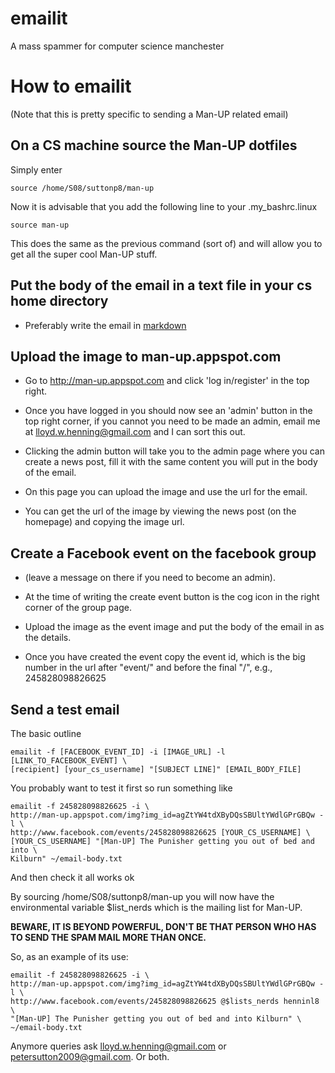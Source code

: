 emailit
=======
A mass spammer for computer science manchester

How to emailit
==============
(Note that this is pretty specific to sending a Man-UP related email)

On a CS machine source the Man-UP dotfiles
--------------------------
Simply enter

    source /home/S08/suttonp8/man-up

Now it is advisable that you add the following line to your .my_bashrc.linux

    source man-up

This does the same as the previous command (sort of) and will allow you to get
all the super cool Man-UP stuff.

Put the body of the email in a text file in your cs home directory
------------------------------------------------------------------
- Preferably write the email in
  [markdown](http://daringfireball.net/projects/markdown/basics)

Upload the image to man-up.appspot.com
--------------------------------------
- Go to http://man-up.appspot.com and click 'log in/register' in the top right.

- Once you have logged in you should now see an 'admin' button in the top right
  corner, if you cannot you need to be made an admin, email me at
  lloyd.w.henning@gmail.com and I can sort this out. 

- Clicking the admin button will take you to the admin page where you can
  create a news post, fill it with the same content you will put in the body of
  the email.

- On this page you can upload the image and use the url for the email. 

- You can get the url of the image by viewing the news post (on the homepage)
  and copying the image url.

Create a Facebook event on the facebook group 
---------------------------------------------
- (leave a message on there if you need to become an admin). 

- At the time of writing the create event button is the cog icon in the right
  corner of the group page.

- Upload the image as the event image and put the body of the email in as the
  details.

- Once you have created the event copy the event id, which is the big number in
  the url after "event/" and before the final "/", e.g., 245828098826625

Send a test email
-----------------
The basic outline

    emailit -f [FACEBOOK_EVENT_ID] -i [IMAGE_URL] -l [LINK_TO_FACEBOOK_EVENT] \
    [recipient] [your_cs_username] "[SUBJECT LINE]" [EMAIL_BODY_FILE]

You probably want to test it first so run something like 

    emailit -f 245828098826625 -i \
    http://man-up.appspot.com/img?img_id=agZtYW4tdXByDQsSBUltYWdlGPrGBQw -l \
    http://www.facebook.com/events/245828098826625 [YOUR_CS_USERNAME] \
    [YOUR_CS_USERNAME] "[Man-UP] The Punisher getting you out of bed and into \
    Kilburn" ~/email-body.txt

And then check it all works ok

By sourcing /home/S08/suttonp8/man-up you will now have the environmental
variable $list_nerds which is the mailing list for Man-UP.

**BEWARE, IT IS BEYOND POWERFUL, DON'T BE THAT PERSON WHO HAS TO SEND THE SPAM
  MAIL MORE THAN ONCE.**

So, as an example of its use:

    emailit -f 245828098826625 -i \
    http://man-up.appspot.com/img?img_id=agZtYW4tdXByDQsSBUltYWdlGPrGBQw -l \
    http://www.facebook.com/events/245828098826625 @$lists_nerds henninl8 \
    "[Man-UP] The Punisher getting you out of bed and into Kilburn" \
    ~/email-body.txt

Anymore queries ask lloyd.w.henning@gmail.com or petersutton2009@gmail.com. Or
both.

